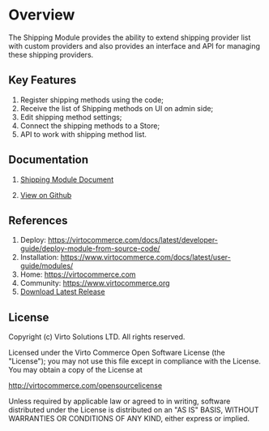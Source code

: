 
# Overview

The Shipping Module provides the ability to extend shipping provider list with custom providers and also provides an interface and API for managing these shipping providers.

## Key Features

1. Register shipping methods using the code;
1. Receive the list of Shipping methods on UI on admin side;
1. Edit shipping method settings;
1. Connect the shipping methods to a Store;
1. API to work with shipping method list.

## Documentation

1. [Shipping Module Document](/docs/index.md)

1. [View on Github](https://github.com/VirtoCommerce/vc-module-shipping)

## References

1. Deploy: https://virtocommerce.com/docs/latest/developer-guide/deploy-module-from-source-code/
1. Installation: https://www.virtocommerce.com/docs/latest/user-guide/modules/
1. Home: https://virtocommerce.com
1. Community: https://www.virtocommerce.org
1. [Download Latest Release](https://github.com/VirtoCommerce/vc-module-shipping/releases)

## License

Copyright (c) Virto Solutions LTD. All rights reserved.

Licensed under the Virto Commerce Open Software License (the "License"); you may not use this file except in compliance with the License. You may obtain a copy of the License at

http://virtocommerce.com/opensourcelicense

Unless required by applicable law or agreed to in writing, software distributed under the License is distributed on an "AS IS" BASIS, WITHOUT WARRANTIES OR CONDITIONS OF ANY KIND, either express or implied.